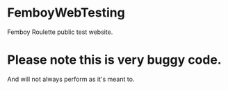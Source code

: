 # FemboyWebTesting
Femboy Roulette public test website.

# Please note this is very buggy code.
And will not always perform as it's meant to.
